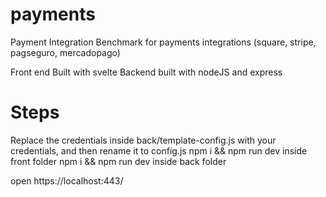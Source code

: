 # payments
Payment Integration
Benchmark for payments integrations (square, stripe, pagseguro, mercadopago)

Front end Built with svelte
Backend built with nodeJS and express

# Steps
Replace the credentials inside back/template-config.js with your credentials, and then rename it to config.js
npm i && npm run dev inside front folder
npm i && npm run dev inside back folder

open https://localhost:443/
